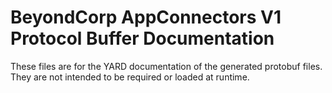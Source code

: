 # BeyondCorp AppConnectors V1 Protocol Buffer Documentation

These files are for the YARD documentation of the generated protobuf files.
They are not intended to be required or loaded at runtime.
